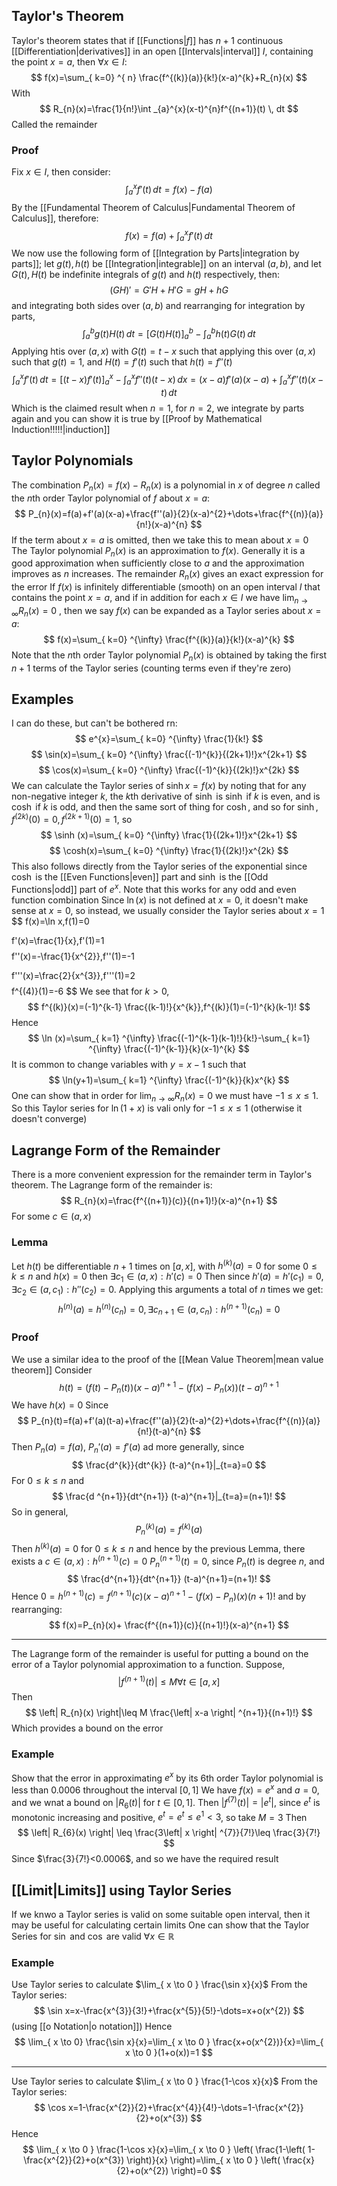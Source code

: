 ## Taylor's Theorem
Taylor's theorem states that if [[Functions|$f$]] has $n+1$ continuous [[Differentiation|derivatives]] in an open [[Intervals|interval]] $I$, containing the point $x=a$, then $\forall x\in I$:
$$
f(x)=\sum_{ k=0} ^{ n}  \frac{f^{(k)}(a)}{k!}(x-a)^{k}+R_{n}(x)
$$
With
$$
R_{n}(x)=\frac{1}{n!}\int _{a}^{x}(x-t)^{n}f^{(n+1)}(t) \, dt 
$$
Called the remainder
### Proof
Fix $x\in I$, then consider:
$$
\int _{a}^{x}f'(t) \, dt =f(x)-f(a)
$$
By the [[Fundamental Theorem of Calculus|Fundamental Theorem of Calculus]], therefore:
$$
f(x)=f(a)+\int _{a}^{x}f'(t) \, dt 
$$
We now use the following form of [[Integration by Parts|integration by parts]]; let $g(t),h(t)$ be [[Integration|integrable]] on an interval $(a,b)$, and let $G(t),H(t)$ be indefinite integrals of $g(t)$ and $h(t)$ respectively, then:
$$
(GH)'=G'H+H'G=gH+hG
$$
and integrating both sides over $(a,b)$ and rearranging for integration by parts,
$$
\int ^{b}_{a} g(t)H(t) \, dt =[G(t)H(t)]_{a}^{b}-\int ^{b}_{a} h(t)G(t) \, dt 
$$
    Applying htis over $(a,x)$ with $G(t)=t-x$ such that applying this over $(a,x)$ such that $g(t)=1$, and $H(t)=f'(t)$ such that $h(t)=f''(t)$
    $$
\int ^{x}_{a} f'(t) \, dt =[(t-x)f'(t)]_{a}^{x}-\int ^{x}_{a}  f''(t)(t-x) \, dx =(x-a)f'(a)(x-a)+\int _{a}^{x}f''(t)(x-t) \, dt 
$$
Which is the claimed result when $n=1$, for $n=2$, we integrate by parts again and you can show it is true by [[Proof by Mathematical Induction!!!!!|induction]] 
## Taylor Polynomials
The combination $P_{n}(x)=f(x)-R_{n}(x)$ is a polynomial in $x$ of degree $n$ called the $n$th order Taylor polynomial of $f$ about $x=a$:
$$
P_{n}(x)=f(a)+f'(a)(x-a)+\frac{f''(a)}{2}(x-a)^{2}+\dots+\frac{f^{(n)}(a)}{n!}(x-a)^{n}
$$
If the term about $x=a$ is omitted, then we take this to mean about $x=0$
The Taylor polynomial $P_{n}(x)$ is an approximation to $f(x)$. Generally it is a good approximation when sufficiently close to $a$ and the approximation improves as $n$ increases. The remainder $R_{n}(x)$ gives an exact expression for the error
If $f(x)$ is infinitely differentiable (smooth) on an open interval $I$ that contains the point $x=a$, and if in addition for each $x\in I$ we have $\lim_{ n \to \infty }R_{n}(x)=0$ , then we say $f(x)$ can be expanded as a Taylor series about $x=a$:
$$
f(x)=\sum_{ k=0} ^{\infty}  \frac{f^{(k)}(a)}{k!}(x-a)^{k}
$$
Note that the $n$th order Taylor polynomial $P_{n}(x)$ is obtained by taking the first $n+1$ terms of the Taylor series (counting terms even if they're zero)
## Examples
I can do these, but can't be bothered rn:
$$
e^{x}=\sum_{ k=0} ^{\infty}  \frac{1}{k!}
$$
$$
\sin(x)=\sum_{ k=0} ^{\infty}  \frac{(-1)^{k}}{(2k+1)!}x^{2k+1}
$$
$$
\cos(x)=\sum_{ k=0} ^{\infty}  \frac{(-1)^{k}}{(2k)!}x^{2k}
$$
We can calculate the Taylor series of $\sinh x=f(x)$ by noting that for any non-negative integer $k$, the $k$th derivative of $\sinh$ is $\sinh$ if $k$ is even, and is $\cosh$ if $k$ is odd, and then the same sort of thing for $\cosh$, and so for $\sinh$, $f^{(2k)}(0)=0,f^{(2k+1)}(0)=1$, so
$$
\sinh (x)=\sum_{ k=0} ^{\infty} \frac{1}{(2k+1)!}x^{2k+1}
$$
$$
\cosh(x)=\sum_{ k=0} ^{\infty}  \frac{1}{(2k)!}x^{2k}
$$
This also follows directly from the Taylor series of the exponential since $\cosh$ is the [[Even Functions|even]] part and $\sinh$ is the [[Odd Functions|odd]] part of $e^{ x }$. Note that this works for any odd and even function combination
Since $\ln (x)$ is not defined at $x=0$, it doesn't make sense at $x=0$, so instead, we usually consider the Taylor series about $x=1$
$$
f(x)=\ln x,f(1)=0

$$
$$
 f'(x)=\frac{1}{x},f'(1)=1
$$
$$
 f''(x)=-\frac{1}{x^{2}},f''(1)=-1

$$
$$
 f'''(x)=\frac{2}{x^{3}},f'''(1)=2
$$
$$
 f^{(4)}(1)=-6
$$
We see that for $k>0$, 
$$
f^{(k)}(x)=(-1)^{k-1} \frac{(k-1)!}{x^{k}},f^{(k)}(1)=(-1)^{k}(k-1)!
$$
Hence 
$$
\ln (x)=\sum_{ k=1} ^{\infty}  \frac{(-1)^{k-1}(k-1)!}{k!}-\sum_{ k=1} ^{\infty}  \frac{(-1)^{k-1}}{k}(x-1)^{k}
$$
It is common to change variables with $y=x-1$ such that
$$
\ln(y+1)=\sum_{ k=1} ^{\infty}  \frac{(-1)^{k}}{k}x^{k}
$$
One can show that in order for $\lim_{ n \to \infty }R_{n}(x)=0$ we must have $-1\leq x\leq 1$. So this Taylor series for $\ln(1+x)$ is vali only for $-1\leq x\leq 1$ (otherwise it doesn't converge)
## Lagrange Form of the Remainder
There is a more convenient expression for the remainder term in Taylor's theorem. The Lagrange form of the remainder is:
$$
R_{n}(x)=\frac{f^{(n+1)}(c)}{(n+1)!}(x-a)^{n+1}
$$
For some $c \in(a,x)$
### Lemma
Let $h(t)$ be differentiable $n+1$ times on $[a,x]$, with $h^{(k)}(a)=0$ for some $0\leq k\leq n$ and $h(x)=0$ then $\exists c_{1}\in(a,x):h'(c)=0$
Then since $h'(a)=h'(c_{1})=0,\exists c_{2}\in(a,c_{1}):h''(c_{2})=0$. Applying this arguments a total of $n$ times we get:
$$
h^{(n)}(a)=h^{(n)}(c_{n})=0,\exists c_{n+1}\in (a,c_{n}):h^{(n+1)}(c_{n})=0
$$
### Proof
We use a similar idea to the proof of the [[Mean Value Theorem|mean value theorem]]
Consider 
$$
h(t)=(f(t)-P_{n}(t))(x-a)^{n+1}-(f(x)-P_{n}(x))(t-a)^{n+1}
$$
We have $h(x)=0$
Since 
$$
P_{n}(t)=f(a)+f'(a)(t-a)+\frac{f''(a)}{2}(t-a)^{2}+\dots+\frac{f^{(n)}(a)}{n!}(t-a)^{n}
$$
Then $P_{n}(a)=f(a)$, $P_{n}'(a)=f'(a)$ ad more generally, since
$$
\frac{d^{k}}{dt^{k}} (t-a)^{n+1}|_{t=a}=0
$$
For $0\leq k\leq n$ and 
$$
\frac{d ^{n+1}}{dt^{n+1}} (t-a)^{n+1}|_{t=a}=(n+1)!
$$
So in general, 
$$
P_{n}^{(k)}(a)=f^{(k)}(a)
$$
Then $h^{(k)}(a)=0$ for $0\leq k\leq n$ and hence by the previous Lemma, there exists a $c\in(a,x):h^{(n+1)}(c)=0$ 
$P_{n}^{(n+1)}(t)=0$, since $P_{n}(t)$ is degree $n$, and
$$
\frac{d^{n+1}}{dt^{n+1}} (t-a)^{n+1}=(n+1)!
$$
Hence $0=h^{(n+1)}(c)=f^{(n+1)}(c)(x-a)^{n+1}-(f(x)-P_{n})(x)(n+1)!$ and by rearranging:
$$
f(x)=P_{n}(x)+ \frac{f^{(n+1)}(c)}{(n+1)!}(x-a)^{n+1}
$$
___
The Lagrange form of the remainder is useful for putting a bound on the error of a Taylor polynomial approximation to a function. Suppose,
$$
|f^{(n+1)}(t)|\leq M\forall t\in [a,x]
$$
Then
$$
\left| R_{n}(x) \right|\leq M \frac{\left| x-a \right| ^{n+1}}{(n+1)!} 
$$
Which provides a bound on the error
### Example
Show that the error in approximating $e^{ x }$ by its 6th order Taylor polynomial is less than $0.0006$ throughout the interval $[0,1]$
We have $f(x)=e^{ x }$ and $a=0$, and we wnat a bound on $|R_{6}(t)|$ for $t\in[0,1]$. Then $\left| f^{(7)}(t) \right|=\left| e^{t} \right|$, since $e^{ t }$ is monotonic increasing and positive, $e^{ t }=e^{ t }\leq e^{ 1 }<3$, so take $M=3$
Then
$$
\left| R_{6}(x) \right| \leq \frac{3\left| x \right| ^{7}}{7!}\leq \frac{3}{7!}
$$
Since $\frac{3}{7!}<0.0006$, and so we have the required result
## [[Limit|Limits]] using Taylor Series
If we knwo a Taylor series is valid on some suitable open interval, then it may be useful for calculating certain limits
One can show that the Taylor Series for $\sin$ and $\cos$ are valid $\forall x\in\mathbb{R}$
### Example
Use Taylor series to calculate $\lim_{ x \to 0 } \frac{\sin x}{x}$
From the Taylor series:
$$
\sin x=x-\frac{x^{3}}{3!}+\frac{x^{5}}{5!}-\dots=x+o(x^{2})
$$
(using [[o Notation|o notation]])
Hence 
$$
\lim_{ x \to 0} \frac{\sin x}{x}=\lim_{ x \to 0 } \frac{x+o(x^{2})}{x}=\lim_{ x \to 0 }(1+o(x))=1 
$$
___
Use Taylor series to calculate $\lim_{ x \to 0 } \frac{1-\cos x}{x}$
From the Taylor series:
$$
\cos x=1-\frac{x^{2}}{2}+\frac{x^{4}}{4!}-\dots=1-\frac{x^{2}}{2}+o(x^{3})
$$
Hence
$$
\lim_{ x \to 0 } \frac{1-\cos x}{x}=\lim_{ x \to 0 } \left( \frac{1-\left( 1-\frac{x^{2}}{2}+o(x^{3}) \right)}{x} \right)=\lim_{ x \to 0 } \left( \frac{x}{2}+o(x^{2}) \right)=0
$$

